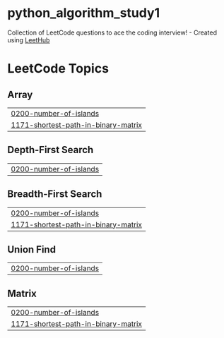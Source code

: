 # python_algorithm_study1
Collection of LeetCode questions to ace the coding interview! - Created using [LeetHub](https://github.com/QasimWani/LeetHub)

<!---LeetCode Topics Start-->
# LeetCode Topics
## Array
|  |
| ------- |
| [0200-number-of-islands](https://github.com/hhs8746/python_algorithm_study1/tree/master/0200-number-of-islands) |
| [1171-shortest-path-in-binary-matrix](https://github.com/hhs8746/python_algorithm_study1/tree/master/1171-shortest-path-in-binary-matrix) |
## Depth-First Search
|  |
| ------- |
| [0200-number-of-islands](https://github.com/hhs8746/python_algorithm_study1/tree/master/0200-number-of-islands) |
## Breadth-First Search
|  |
| ------- |
| [0200-number-of-islands](https://github.com/hhs8746/python_algorithm_study1/tree/master/0200-number-of-islands) |
| [1171-shortest-path-in-binary-matrix](https://github.com/hhs8746/python_algorithm_study1/tree/master/1171-shortest-path-in-binary-matrix) |
## Union Find
|  |
| ------- |
| [0200-number-of-islands](https://github.com/hhs8746/python_algorithm_study1/tree/master/0200-number-of-islands) |
## Matrix
|  |
| ------- |
| [0200-number-of-islands](https://github.com/hhs8746/python_algorithm_study1/tree/master/0200-number-of-islands) |
| [1171-shortest-path-in-binary-matrix](https://github.com/hhs8746/python_algorithm_study1/tree/master/1171-shortest-path-in-binary-matrix) |
<!---LeetCode Topics End-->